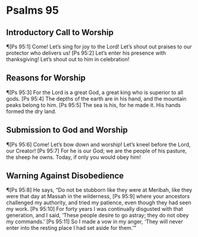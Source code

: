 # Psalms 95

## Introductory Call to Worship
¶[Ps 95:1] Come! Let’s sing for joy to the Lord! Let’s shout out praises to our protector who delivers us!
[Ps 95:2] Let’s enter his presence with thanksgiving! Let’s shout out to him in celebration!

## Reasons for Worship
¶[Ps 95:3] For the Lord is a great God, a great king who is superior to all gods.
[Ps 95:4] The depths of the earth are in his hand, and the mountain peaks belong to him.
[Ps 95:5] The sea is his, for he made it. His hands formed the dry land.

## Submission to God and Worship
¶[Ps 95:6] Come! Let’s bow down and worship! Let’s kneel before the Lord, our Creator!
[Ps 95:7] For he is our God; we are the people of his pasture, the sheep he owns. Today, if only you would obey him!

## Warning Against Disobedience
¶[Ps 95:8] He says, “Do not be stubborn like they were at Meribah, like they were that day at Massah in the wilderness,
[Ps 95:9] where your ancestors challenged my authority, and tried my patience, even though they had seen my work.
[Ps 95:10] For forty years I was continually disgusted with that generation, and I said, ‘These people desire to go astray; they do not obey my commands.’
[Ps 95:11] So I made a vow in my anger, ‘They will never enter into the resting place I had set aside for them.’”
